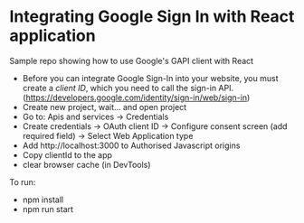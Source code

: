 # Integrating Google Sign In with React application

Sample repo showing how to use Google's GAPI client with React

- Before you can integrate Google Sign-In into your website, you must create a *client ID*, which you need to call the sign-in API.(https://developers.google.com/identity/sign-in/web/sign-in)
- Create new project, wait... and open project
- Go to: Apis and services -> Credentials
- Create credentials -> OAuth client ID -> Configure consent screen (add required field) -> Select Web Application type
- Add http://localhost:3000 to Authorised Javascript origins
- Copy clientId to the app
- clear browser cache (in DevTools)

To run:
- npm install
- npm run start